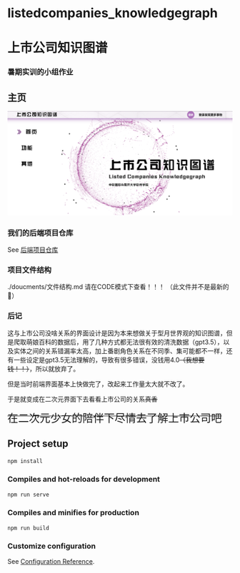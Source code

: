 # listedcompanies_knowledgegraph

# 上市公司知识图谱

### 暑期实训的小组作业

## 主页

![](./documents/img/home.png)

### 我们的后端项目仓库

See [后端项目仓库](https://github.com/nkuAlexLee/agriculture_knowledgegraph_django)

### 项目文件结构
./doucments/文件结构.md 请在CODE模式下查看！！！ （此文件并不是最新的🥲）

### 后记

这与上市公司没啥关系的界面设计是因为本来想做关于型月世界观的知识图谱，但是爬取萌娘百科的数据后，用了几种方式都无法很有效的清洗数据（gpt3.5），以及实体之间的关系错漏率太高，加上番剧角色关系在不同季、集可能都不一样，还有一些设定是gpt3.5无法理解的，导致有很多错误，没钱用4.0<del>（我想要钱！！）</del>，所以就放弃了。

但是当时前端界面基本上快做完了，改起来工作量太大就不改了。

于是就变成在二次元界面下去看看上市公司的关系<del>真香</del>

<del><font size="5">在二次元少女的陪伴下尽情去了解上市公司吧</font></del>

## Project setup

```
npm install
```

### Compiles and hot-reloads for development

```
npm run serve
```

### Compiles and minifies for production

```
npm run build
```

### Customize configuration

See [Configuration Reference](https://cli.vuejs.org/config/).
